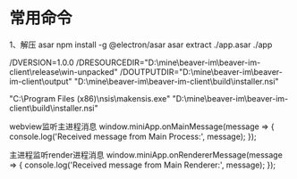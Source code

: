 
# 常用命令
  1、解压 asar 
    npm install -g @electron/asar
     asar extract ./app.asar ./app

 /DVERSION=1.0.0 /DRESOURCEDIR="D:\mine\beaver-im\beaver-im-client\release\win-unpacked" /DOUTPUTDIR="D:\mine\beaver-im\beaver-im-client\output" "D:\mine\beaver-im\beaver-im-client\build\installer.nsi"

  "C:\Program Files (x86)\nsis\makensis.exe"  "D:\mine\beaver-im\beaver-im-client\build\installer.nsi"


webview监听主进程消息
  window.miniApp.onMainMessage(message => {
    console.log('Received message from Main Process:', message);
  });

主进程监听render进程消息
window.miniApp.onRendererMessage(message => {
  console.log('Received message from Main Renderer:', message);
});